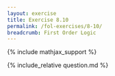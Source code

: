 ```yaml
---
layout: exercise
title: Exercise 8.10
permalink: /fol-exercises/8-10/
breadcrumb: First Order Logic
---
```


{% include mathjax_support %}

<div><i class="arrow-up" data-chapter="fol-exercises" data-exercise="ex_10" data-rating="0"></i></div>
{% include_relative question.md %}
